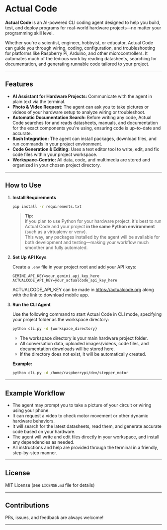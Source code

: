 # Actual Code

**Actual Code** is an AI-powered CLI coding agent designed to help you build, test, and deploy programs for real-world hardware projects—no matter your programming skill level.

Whether you're a scientist, engineer, hobbyist, or educator, Actual Code can guide you through wiring, coding, configuration, and troubleshooting for platforms like Raspberry Pi, Arduino, and other microcontrollers. It automates much of the tedious work by reading datasheets, searching for documentation, and generating runnable code tailored to your project.

---

## Features

- **AI Assistant for Hardware Projects:** Communicate with the agent in plain text via the terminal.  
- **Photo & Video Request:** The agent can ask you to take pictures or videos of your hardware setup to analyze wiring or troubleshoot.
- **Automatic Documentation Search:** Before writing any code, Actual Code searches for and reads datasheets, manuals, and documentation for the exact components you're using, ensuring code is up-to-date and accurate.
- **Bash Integration:** The agent can install packages, download files, and run commands in your project environment.
- **Code Generation & Editing:** Uses a text editor tool to write, edit, and fix code files within your project workspace.
- **Workspace-Centric:** All data, code, and multimedia are stored and organized in your chosen project directory.

---

## How to Use

1. **Install Requirements**

   ```bash
   pip install -r requirements.txt
   ```

   > **Tip:**  
   If you plan to use Python for your hardware project, it's best to run Actual Code and your project **in the same Python environment** (such as a virtualenv or venv).  
   This way, any packages installed by the agent will be available for both development and testing—making your workflow much smoother and fully automated.

2. **Set Up API Keys**

   Create a `.env` file in your project root and add your API keys:

   ```env
   GEMINI_API_KEY=your_gemini_api_key_here
   ACTUALCODE_API_KEY=your_actualcode_api_key_here
   ```

   ACTUALCODE_API_KEY can be made in https://actualcode.org along with the link to download mobile app.

3. **Run the CLI Agent**

   Use the following command to start Actual Code in CLI mode, specifying your project folder as the workspace directory:

   ```bash
   python cli.py -d {workspace_directory}
   ```

   - The workspace directory is your main hardware project folder.
   - All conversation data, uploaded images/videos, code files, and documentation downloads will be stored here.
   - If the directory does not exist, it will be automatically created.

   **Example:**

   ```bash
   python cli.py -d /home/raspberrypi/dev/stepper_motor
   ```

---

## Example Workflow

- The agent may prompt you to take a picture of your circuit or wiring using your phone.
- It can request a video to check motor movement or other dynamic hardware behaviors.
- It will search for the latest datasheets, read them, and generate accurate code based on your hardware.
- The agent will write and edit files directly in your workspace, and install any dependencies as needed.
- All instructions and help are provided through the terminal in a friendly, step-by-step manner.

---

## License

MIT License (see `LICENSE.md` file for details)

---

## Contributions

PRs, issues, and feedback are always welcome!

---

